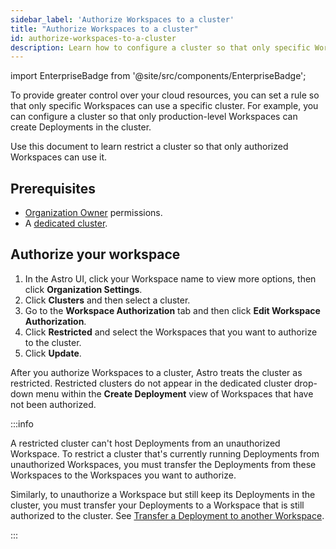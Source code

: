 ```yaml
---
sidebar_label: 'Authorize Workspaces to a cluster'
title: "Authorize Workspaces to a cluster"
id: authorize-workspaces-to-a-cluster
description: Learn how to configure a cluster so that only specific Workspaces can use it.
---
```


import EnterpriseBadge from '@site/src/components/EnterpriseBadge';

<EnterpriseBadge/>

To provide greater control over your cloud resources, you can set a rule so that only specific Workspaces can use a specific cluster. For example, you can configure a cluster so that only production-level Workspaces can create Deployments in the cluster.

Use this document to learn restrict a cluster so that only authorized Workspaces can use it.

## Prerequisites

- [Organization Owner](user-permissions.md#organization-roles) permissions.
- A [dedicated cluster](create-dedicated-cluster.md).

## Authorize your workspace

1. In the Astro UI, click your Workspace name to view more options, then click **Organization Settings**.
2. Click **Clusters** and then select a cluster.
3. Go to the **Workspace Authorization** tab and then click **Edit Workspace Authorization**.
4. Click **Restricted** and select the Workspaces that you want to authorize to the cluster.
5. Click **Update**.

After you authorize Workspaces to a cluster, Astro treats the cluster as restricted. Restricted clusters do not appear in the dedicated cluster drop-down menu within the **Create Deployment** view of Workspaces that have not been authorized.

:::info

A restricted cluster can't host Deployments from an unauthorized Workspace. To restrict a cluster that's currently running Deployments from unauthorized Workspaces, you must transfer the Deployments from these Workspaces to the Workspaces you want to authorize.

Similarly, to unauthorize a Workspace but still keep its Deployments in the cluster, you must transfer your Deployments to a Workspace that is still authorized to the cluster. See [Transfer a Deployment to another Workspace](transfer-a-deployment.md).

:::
